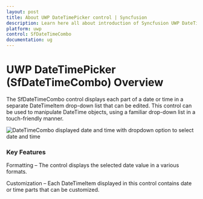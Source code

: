 ```yaml
---
layout: post
title: About UWP DateTimePicker control | Syncfusion
description: Learn here all about introduction of Syncfusion UWP DateTimePicker (SfDateTimeCombo) control, its elements and more.
platform: uwp
control: SfDateTimeCombo
documentation: ug
---
```


# UWP DateTimePicker (SfDateTimeCombo) Overview

The SfDateTimeCombo control displays each part of a date or time in a separate DateTimeItem drop-down list that can be edited. This control can be used to manipulate DateTime objects, using a familiar drop-down list in a touch-friendly manner.

![DateTimeCombo displayed date and time with dropdown option to select date and time](overview_images/uwp-datetimepicker-overview.png)

### Key Features

Formatting – The control displays the selected date value in a various formats.

Customization – Each DateTimeItem displayed in this control contains date or time parts that can be customized.

